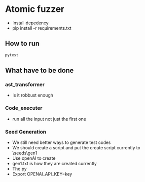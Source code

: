 # Atomic fuzzer

* Install depedency
* pip install -r requirements.txt

## How to run

```bash
pytest
```

## What have to be done

### ast_transformer

* Is it robbust enough

### Code_executer

* run all the input not just the first one

### Seed Generation

* We still need better ways to generate test codes
* We should create a script and put the create script currently to \seeds\gen1
* Use openAI to create
* gen1.txt is how they are created currently
* The py
* Export OPENAI_API_KEY=key

